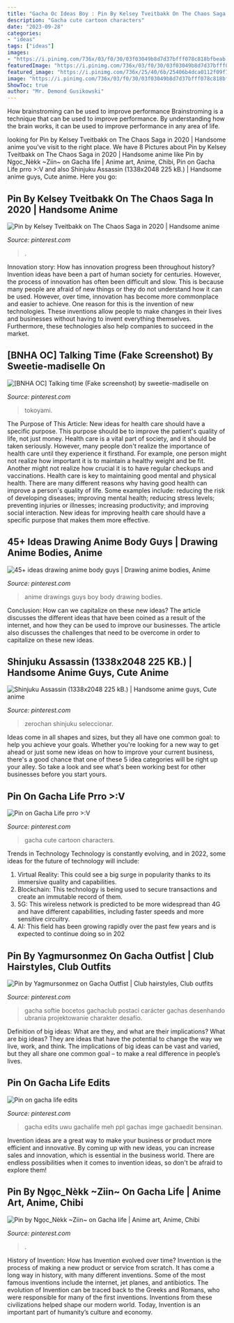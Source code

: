 ```yaml
---
title: "Gacha Oc Ideas Boy : Pin By Kelsey Tveitbakk On The Chaos Saga In 2020"
description: "Gacha cute cartoon characters"
date: "2023-09-28"
categories:
- "ideas"
tags: ["ideas"]
images:
- "https://i.pinimg.com/736x/03/f0/30/03f03049b8d7d37bfff078c818bfbeab.jpg"
featuredImage: "https://i.pinimg.com/736x/03/f0/30/03f03049b8d7d37bfff078c818bfbeab.jpg"
featured_image: "https://i.pinimg.com/736x/25/40/6b/25406b4dca0112f09f7970644181c867.jpg"
image: "https://i.pinimg.com/736x/03/f0/30/03f03049b8d7d37bfff078c818bfbeab.jpg"
ShowToc: true
author: "Mr. Demond Gusikowski"
---
```



How brainstroming can be used to improve performance
Brainstroming is a technique that can be used to improve performance. By understanding how the brain works, it can be used to improve performance in any area of life.

	

		
looking for Pin by Kelsey Tveitbakk on The Chaos Saga in 2020 | Handsome anime you've visit to the right place. We have 8 Pictures about Pin by Kelsey Tveitbakk on The Chaos Saga in 2020 | Handsome anime like Pin by Ngọc_Nèkk ~Ziin~ on Gacha life | Anime art, Anime, Chibi, Pin on Gacha Life prro &gt;:V and also Shinjuku Assassin (1338x2048 225 kB.) | Handsome anime guys, Cute anime. Here you go:
		
    
## Pin By Kelsey Tveitbakk On The Chaos Saga In 2020 | Handsome Anime

<img loading=lazy src="https://i.pinimg.com/736x/25/40/6b/25406b4dca0112f09f7970644181c867.jpg" onerror="this.onerror=null;this.src='https://tse1.mm.bing.net/th?id=OIP.h5wyxzcYpNAh_zXq9c_0fQHaNK&amp;pid=15.1';" alt="Pin by Kelsey Tveitbakk on The Chaos Saga in 2020 | Handsome anime">

_Source: pinterest.com_

>. 

	

Innovation story: How has innovation progress been throughout history?
Invention ideas have been a part of human society for centuries. However, the process of innovation has often been difficult and slow. This is because many people are afraid of new things or they do not understand how it can be used. However, over time, innovation has become more commonplace and easier to achieve. One reason for this is the invention of new technologies. These inventions allow people to make changes in their lives and businesses without having to invent everything themselves. Furthermore, these technologies also help companies to succeed in the market.

    
## [BNHA OC] Talking Time (Fake Screenshot) By Sweetie-madiselle On

<img loading=lazy src="https://i.pinimg.com/736x/03/f0/30/03f03049b8d7d37bfff078c818bfbeab.jpg" onerror="this.onerror=null;this.src='https://tse2.mm.bing.net/th?id=OIP.oV9d2mfs9FtokvmijcWT1AHaEK&amp;pid=15.1';" alt="[BNHA OC] Talking time (Fake screenshot) by sweetie-madiselle on">

_Source: pinterest.com_

>tokoyami. 

	

The Purpose of This Article: New ideas for health care should have a specific purpose. This purpose should be to improve the patient's quality of life, not just money.
Health care is a vital part of society, and it should be taken seriously. However, many people don't realize the importance of health care until they experience it firsthand. For example, one person might not realize how important it is to maintain a healthy weight and be fit. Another might not realize how crucial it is to have regular checkups and vaccinations. Health care is key to maintaining good mental and physical health. There are many different reasons why having good health can improve a person's quality of life. Some examples include: reducing the risk of developing diseases; improving mental health; reducing stress levels; preventing injuries or illnesses; increasing productivity; and improving social interaction. New ideas for improving health care should have a specific purpose that makes them more effective.

    
## 45+ Ideas Drawing Anime Body Guys | Drawing Anime Bodies, Anime

<img loading=lazy src="https://i.pinimg.com/736x/13/41/df/1341dfcc4ac6c6369d031a3913204c72.jpg" onerror="this.onerror=null;this.src='https://tse1.mm.bing.net/th?id=OIP.CPQvJjwjC9eJiz_fTTSpOQAAAA&amp;pid=15.1';" alt="45+ ideas drawing anime body guys | Drawing anime bodies, Anime">

_Source: pinterest.com_

>anime drawings guys boy body drawing bodies. 

	

Conclusion: How can we capitalize on these new ideas?
The article discusses the different ideas that have been coined as a result of the internet, and how they can be used to improve our businesses. The article also discusses the challenges that need to be overcome in order to capitalize on these new ideas.

    
## Shinjuku Assassin (1338x2048 225 KB.) | Handsome Anime Guys, Cute Anime

<img loading=lazy src="https://i.pinimg.com/736x/b1/c0/ac/b1c0ac969aebcda587ae5614c572eb21.jpg" onerror="this.onerror=null;this.src='https://tse4.mm.bing.net/th?id=OIP.gj23PJKsTdAZtB20hoYVFQAAAA&amp;pid=15.1';" alt="Shinjuku Assassin (1338x2048 225 kB.) | Handsome anime guys, Cute anime">

_Source: pinterest.com_

>zerochan shinjuku seleccionar. 

	

Ideas come in all shapes and sizes, but they all have one common goal: to help you achieve your goals. Whether you're looking for a new way to get ahead or just some new ideas on how to improve your current business, there's a good chance that one of these 5 idea categories will be right up your alley. So take a look and see what's been working best for other businesses before you start yours.

    
## Pin On Gacha Life Prro &gt;:V

<img loading=lazy src="https://i.pinimg.com/736x/73/79/81/737981cc93be58c680f8313a9620fd6c.jpg" onerror="this.onerror=null;this.src='https://tse2.mm.bing.net/th?id=OIP.9ZH2WVKGCrAo0Nh3R1gUtQHaHa&amp;pid=15.1';" alt="Pin on Gacha Life prro &gt;:V">

_Source: pinterest.com_

>gacha cute cartoon characters. 

	

Trends in Technology
Technology is constantly evolving, and in 2022, some ideas for the future of technology will include: 
1. Virtual Reality: This could see a big surge in popularity thanks to its immersive quality and capabilities. 
2. Blockchain: This technology is being used to secure transactions and create an immutable record of them. 
3. 5G: This wireless network is predicted to be more widespread than 4G and have different capabilities, including faster speeds and more sensitive circuitry. 
4. AI: This field has been growing rapidly over the past few years and is expected to continue doing so in 202
    
## Pin By Yagmursonmez On Gacha Outfist | Club Hairstyles, Club Outfits

<img loading=lazy src="https://i.pinimg.com/736x/b4/b8/1c/b4b81cea8970d0c4f897059184a79624.jpg" onerror="this.onerror=null;this.src='https://tse4.mm.bing.net/th?id=OIP.J7r5J-xeSxHve1amBoME6AHaHa&amp;pid=15.1';" alt="Pin by Yagmursonmez on Gacha Outfist | Club hairstyles, Club outfits">

_Source: pinterest.com_

>gacha softie bocetos gachaclub postaci carácter gachas desenhando ubrania projektowanie charakter desafío. 

	

Definition of big ideas: What are they, and what are their implications?
What are big ideas? They are ideas that have the potential to change the way we live, work, and think. The implications of big ideas can be vast and varied, but they all share one common goal – to make a real difference in people’s lives.

    
## Pin On Gacha Life Edits

<img loading=lazy src="https://i.pinimg.com/736x/be/20/3f/be203f5d337b30f736e33a556ece19cb.jpg" onerror="this.onerror=null;this.src='https://tse2.mm.bing.net/th?id=OIP.PZHfYVki7XfOH9oZZWRcLwHaHa&amp;pid=15.1';" alt="Pin on gacha life edits">

_Source: pinterest.com_

>gacha edits uwu gachalife meh ppl gachas imge gachaedit bensinan. 

	

Invention ideas are a great way to make your business or product more efficient and innovative. By coming up with new ideas, you can increase sales and innovation, which is essential in the business world. There are endless possibilities when it comes to invention ideas, so don't be afraid to explore them!

    
## Pin By Ngọc_Nèkk ~Ziin~ On Gacha Life | Anime Art, Anime, Chibi

<img loading=lazy src="https://i.pinimg.com/736x/48/8c/75/488c7559d435123218e826c0ef6f6815.jpg" onerror="this.onerror=null;this.src='https://tse4.mm.bing.net/th?id=OIP.ygxcs5yZmG7gFCl52AwZLwHaL7&amp;pid=15.1';" alt="Pin by Ngọc_Nèkk ~Ziin~ on Gacha life | Anime art, Anime, Chibi">

_Source: pinterest.com_

>. 

	

History of Invention: How has Invention evolved over time?
Invention is the process of making a new product or service from scratch. It has come a long way in history, with many different inventions. Some of the most famous inventions include the internet, jet planes, and antibiotics. The evolution of Invention can be traced back to the Greeks and Romans, who were responsible for many of the first inventions. Inventions from these civilizations helped shape our modern world. Today, Invention is an important part of humanity’s culture and economy.

